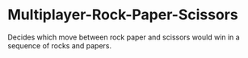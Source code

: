 # Multiplayer-Rock-Paper-Scissors
Decides which move between rock paper and scissors would win in a sequence of rocks and papers. 
